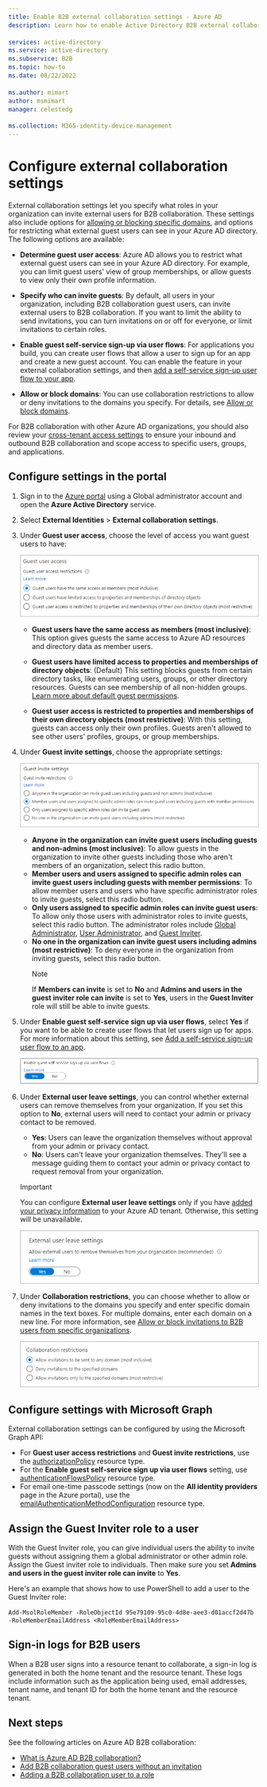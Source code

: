 ```yaml
---
title: Enable B2B external collaboration settings - Azure AD
description: Learn how to enable Active Directory B2B external collaboration and manage who can invite guest users. Use the Guest Inviter role to delegate invitations.

services: active-directory
ms.service: active-directory
ms.subservice: B2B
ms.topic: how-to
ms.date: 08/22/2022

ms.author: mimart
author: msmimart
manager: celestedg

ms.collection: M365-identity-device-management
---
```


# Configure external collaboration settings

External collaboration settings let you specify what roles in your organization can invite external users for B2B collaboration. These settings also include options for [allowing or blocking specific domains](allow-deny-list.md), and options for restricting what external guest users can see in your Azure AD directory. The following options are available:

- **Determine guest user access**: Azure AD allows you to restrict what external guest users can see in your Azure AD directory. For example, you can limit guest users' view of group memberships, or allow guests to view only their own profile information.

- **Specify who can invite guests**: By default, all users in your organization, including B2B collaboration guest users, can invite external users to B2B collaboration. If you want to limit the ability to send invitations, you can turn invitations on or off for everyone, or limit invitations to certain roles.

- **Enable guest self-service sign-up via user flows**: For applications you build, you can create user flows that allow a user to sign up for an app and create a new guest account. You can enable the feature in your external collaboration settings, and then [add a self-service sign-up user flow to your app](self-service-sign-up-user-flow.md).

- **Allow or block domains**: You can use collaboration restrictions to allow or deny invitations to the domains you specify. For details, see [Allow or block domains](allow-deny-list.md).

For B2B collaboration with other Azure AD organizations, you should also review your [cross-tenant access settings](cross-tenant-access-settings-b2b-collaboration.md) to ensure your inbound and outbound B2B collaboration and scope access to specific users, groups, and applications.

## Configure settings in the portal

1. Sign in to the [Azure portal](https://portal.azure.com) using a Global administrator account and open the **Azure Active Directory** service.
1. Select **External Identities** > **External collaboration settings**.

1. Under **Guest user access**, choose the level of access you want guest users to have:
  
    ![Screenshot showing Guest user access settings.](./media/external-collaboration-settings-configure/guest-user-access.png)

   - **Guest users have the same access as members (most inclusive)**: This option gives guests the same access to Azure AD resources and directory data as member users.

   - **Guest users have limited access to properties and memberships of directory objects**: (Default) This setting blocks guests from certain directory tasks, like enumerating users, groups, or other directory resources. Guests can see membership of all non-hidden groups. [Learn more about default guest permissions](../fundamentals/users-default-permissions.md#member-and-guest-users).

   - **Guest user access is restricted to properties and memberships of their own directory objects (most restrictive)**: With this setting, guests can access only their own profiles. Guests aren't allowed to see other users' profiles, groups, or group memberships.

1. Under **Guest invite settings**, choose the appropriate settings:

    ![Screenshot showing Guest invite settings.](./media/external-collaboration-settings-configure/guest-invite-settings.png)

   - **Anyone in the organization can invite guest users including guests and non-admins (most inclusive)**: To allow guests in the organization to invite other guests including those who aren't members of an organization, select this radio button.
   - **Member users and users assigned to specific admin roles can invite guest users including guests with member permissions**: To allow member users and users who have specific administrator roles to invite guests, select this radio button.
   - **Only users assigned to specific admin roles can invite guest users**: To allow only those users with administrator roles to invite guests, select this radio button. The administrator roles include [Global Administrator](../roles/permissions-reference.md#global-administrator), [User Administrator](../roles/permissions-reference.md#user-administrator), and [Guest Inviter](../roles/permissions-reference.md#guest-inviter).
   - **No one in the organization can invite guest users including admins (most restrictive)**: To deny everyone in the organization from inviting guests, select this radio button.
     > [!NOTE]
     > If **Members can invite** is set to **No** and **Admins and users in the guest inviter role can invite** is set to **Yes**, users in the **Guest Inviter** role will still be able to invite guests.

1. Under **Enable guest self-service sign up via user flows**, select **Yes** if you want to be able to create user flows that let users sign up for apps. For more information about this setting, see [Add a self-service sign-up user flow to an app](self-service-sign-up-user-flow.md).

    ![Screenshot showing Self-service sign up via user flows setting.](./media/external-collaboration-settings-configure/self-service-sign-up-setting.png)

1. Under **External user leave settings**, you can control whether external users can remove themselves from your organization. If you set this option to **No**, external users will need to contact your admin or privacy contact to be removed.

   - **Yes**: Users can leave the organization themselves without approval from your admin or privacy contact.
   - **No**: Users can't leave your organization themselves. They'll see a message guiding them to contact your admin or privacy contact to request removal from your organization.

   > [!IMPORTANT]
   > You can configure **External user leave settings** only if you have [added your privacy information](../fundamentals/active-directory-properties-area.md) to your Azure AD tenant. Otherwise, this setting will be unavailable.

   ![Screenshot showing External user leave settings in the portal.](media/external-collaboration-settings-configure/external-user-leave-settings.png)

1. Under **Collaboration restrictions**, you can choose whether to allow or deny invitations to the domains you specify and enter specific domain names in the text boxes. For multiple domains, enter each domain on a new line. For more information, see [Allow or block invitations to B2B users from specific organizations](allow-deny-list.md).

    ![Screenshot showing Collaboration restrictions settings.](./media/external-collaboration-settings-configure/collaboration-restrictions.png)

## Configure settings with Microsoft Graph

External collaboration settings can be configured by using the Microsoft Graph API:

- For **Guest user access restrictions** and **Guest invite restrictions**, use the [authorizationPolicy](/graph/api/resources/authorizationpolicy?view=graph-rest-1.0&preserve-view=true) resource type.
- For the **Enable guest self-service sign up via user flows** setting, use [authenticationFlowsPolicy](/graph/api/resources/authenticationflowspolicy?view=graph-rest-1.0&preserve-view=true) resource type.
- For email one-time passcode settings (now on the **All identity providers** page in the Azure portal), use the [emailAuthenticationMethodConfiguration](/graph/api/resources/emailAuthenticationMethodConfiguration?view=graph-rest-1.0&preserve-view=true) resource type.

## Assign the Guest Inviter role to a user

With the Guest Inviter role, you can give individual users the ability to invite guests without assigning them a global administrator or other admin role. Assign the Guest inviter role to individuals. Then make sure you set **Admins and users in the guest inviter role can invite** to **Yes**.

Here's an example that shows how to use PowerShell to add a user to the Guest Inviter role:

```
Add-MsolRoleMember -RoleObjectId 95e79109-95c0-4d8e-aee3-d01accf2d47b -RoleMemberEmailAddress <RoleMemberEmailAddress>
```

## Sign-in logs for B2B users

When a B2B user signs into a resource tenant to collaborate, a sign-in log is generated in both the home tenant and the resource tenant. These logs include information such as the application being used, email addresses, tenant name, and tenant ID for both the home tenant and the resource tenant. 

## Next steps

See the following articles on Azure AD B2B collaboration:

- [What is Azure AD B2B collaboration?](what-is-b2b.md)
- [Add B2B collaboration guest users without an invitation](add-user-without-invite.md)
- [Adding a B2B collaboration user to a role](./add-users-administrator.md)

